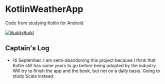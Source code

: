 # KotlinWeatherApp
Code from studying Kotlin for Android

[![BuddyBuild](https://dashboard.buddybuild.com/api/statusImage?appID=57d787d9c075ba010024b6a3&branch=master&build=latest)](https://dashboard.buddybuild.com/apps/57d787d9c075ba010024b6a3/build/latest)

## Captain's Log
- 16 September. I am semi-abandoning this project because I think that Kotlin still has some years to go before being adopted by the industry. Will try to finish the app and the book, but not on a daily basis. Going to study Scala instead.
